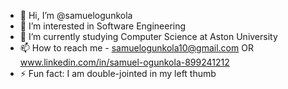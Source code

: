 - 👋 Hi, I’m @samuelogunkola
- 👀 I’m interested in Software Engineering
- 🌱 I’m currently studying Computer Science at Aston University
- 📫 How to reach me - samuelogunkola10@gmail.com OR www.linkedin.com/in/samuel-ogunkola-899241212
- ⚡ Fun fact: I am double-jointed in my left thumb


<!---
samuelogunkola/samuelogunkola is a ✨ special ✨ repository because its `README.md` (this file) appears on your GitHub profile.
You can click the Preview link to take a look at your changes.
--->
